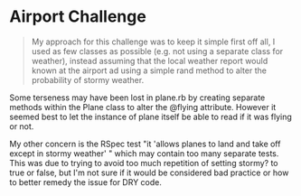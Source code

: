 # Airport Challenge

> My approach for this challenge was to keep it simple first off all,
> I used as few classes as possible (e.g. not using a separate class
> for weather), instead assuming that the local weather report would  
> known at the airport ad using a simple rand method to alter the
> probability of stormy weather.

Some terseness may have been lost in plane.rb by creating separate methods within
the Plane class to alter the @flying attribute. However it seemed best to let the
instance of plane itself be able to read if it was flying or not.

My other concern is the RSpec test "it 'allows planes to land and take off except in
stormy weather' " which may contain too many separate tests. This was due to trying to
avoid too much repetition of setting stormy? to true or false, but I'm not sure if it
would be considered bad practice or how to better remedy the issue for DRY code.
